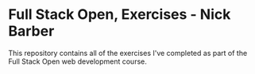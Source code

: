 # Full Stack Open, Exercises - Nick Barber

This repository contains all of the exercises I've completed as part of the Full Stack Open web development course.

